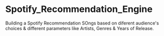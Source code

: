 # Spotify_Recommendation_Engine
Building a Spotify Recommendation SOngs based on diferent audience's choices &amp; different parameters like Artists, Genres &amp; Years of Release.
